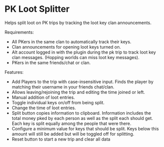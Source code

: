# PK Loot Splitter

Helps split loot on PK trips by tracking the loot key clan announcements.

Requirements:
- All PKers in the same clan to automatically track their keys.
- Clan announcements for opening loot keys turned on.
- Alt account logged in with the plugin during the pk trip to track loot key clan messages. (Hopping worlds can miss loot key messages).
- PKers in the same friends/chat or clan. 

Features:
- Add Players to the trip with case-insensitive input. Finds the player by matching their username in your friends chat/clan.
- Allows leaving/rejoining the trip and editing the time joined or left.
- Manual addition of loot entries.
- Toggle individual keys on/off from being split.
- Change the time of loot entries.
- Split button copies information to clipboard. Information includes the total money pked by each person as well as the split each should get. Each key is split equally among the people that were there.
- Configure a minimum value for keys that should be split. Keys below this amount will still be added but will be toggled off for splitting.
- Reset button to start a new trip and clear all data